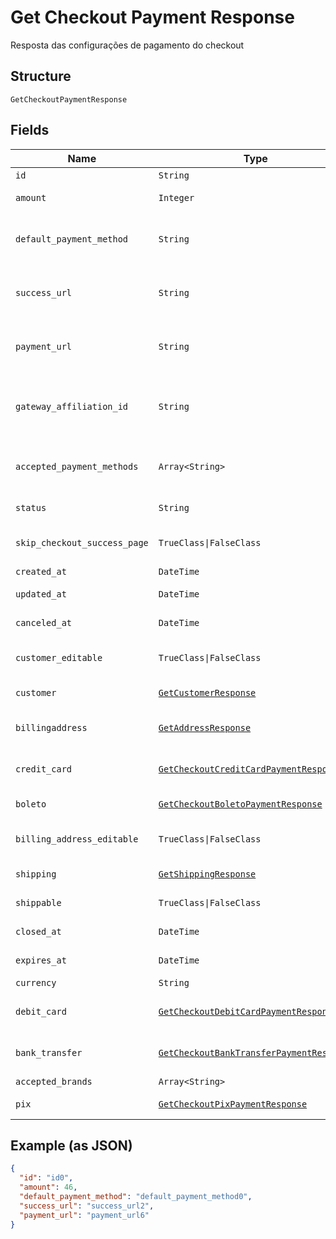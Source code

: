 
# Get Checkout Payment Response

Resposta das configurações de pagamento do checkout

## Structure

`GetCheckoutPaymentResponse`

## Fields

| Name | Type | Tags | Description |
|  --- | --- | --- | --- |
| `id` | `String` | Optional | - |
| `amount` | `Integer` | Optional | Valor em centavos |
| `default_payment_method` | `String` | Optional | Meio de pagamento padrão no checkout |
| `success_url` | `String` | Optional | Url de redirecionamento de sucesso após o checkou |
| `payment_url` | `String` | Optional | Url para pagamento usando o checkout |
| `gateway_affiliation_id` | `String` | Optional | Código da afiliação onde o pagamento será processado no gateway |
| `accepted_payment_methods` | `Array<String>` | Optional | Meios de pagamento aceitos no checkout |
| `status` | `String` | Optional | Status do checkout |
| `skip_checkout_success_page` | `TrueClass\|FalseClass` | Optional | Pular tela de sucesso pós-pagamento? |
| `created_at` | `DateTime` | Optional | Data de criação |
| `updated_at` | `DateTime` | Optional | Data de atualização |
| `canceled_at` | `DateTime` | Optional | Data de cancelamento |
| `customer_editable` | `TrueClass\|FalseClass` | Optional | Torna o objeto customer editável |
| `customer` | [`GetCustomerResponse`](../../doc/models/get-customer-response.md) | Optional | Dados do comprador |
| `billingaddress` | [`GetAddressResponse`](../../doc/models/get-address-response.md) | Optional | Dados do endereço de cobrança |
| `credit_card` | [`GetCheckoutCreditCardPaymentResponse`](../../doc/models/get-checkout-credit-card-payment-response.md) | Optional | Configurações de cartão de crédito |
| `boleto` | [`GetCheckoutBoletoPaymentResponse`](../../doc/models/get-checkout-boleto-payment-response.md) | Optional | Configurações de boleto |
| `billing_address_editable` | `TrueClass\|FalseClass` | Optional | Indica se o billing address poderá ser editado |
| `shipping` | [`GetShippingResponse`](../../doc/models/get-shipping-response.md) | Optional | Configurações  de entrega |
| `shippable` | `TrueClass\|FalseClass` | Optional | Indica se possui entrega |
| `closed_at` | `DateTime` | Optional | Data de fechamento |
| `expires_at` | `DateTime` | Optional | Data de expiração |
| `currency` | `String` | Optional | Moeda |
| `debit_card` | [`GetCheckoutDebitCardPaymentResponse`](../../doc/models/get-checkout-debit-card-payment-response.md) | Optional | Configurações de cartão de débito |
| `bank_transfer` | [`GetCheckoutBankTransferPaymentResponse`](../../doc/models/get-checkout-bank-transfer-payment-response.md) | Optional | Bank transfer payment response |
| `accepted_brands` | `Array<String>` | Optional | Accepted Brands |
| `pix` | [`GetCheckoutPixPaymentResponse`](../../doc/models/get-checkout-pix-payment-response.md) | Optional | Pix payment response |

## Example (as JSON)

```json
{
  "id": "id0",
  "amount": 46,
  "default_payment_method": "default_payment_method0",
  "success_url": "success_url2",
  "payment_url": "payment_url6"
}
```

